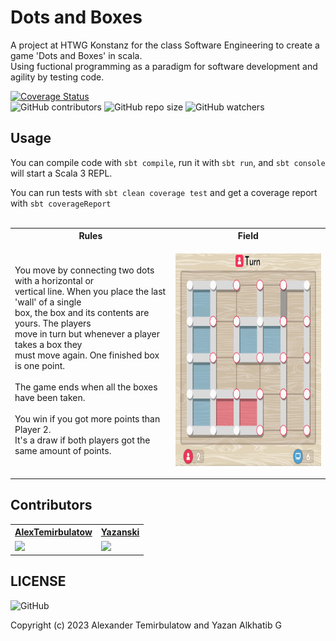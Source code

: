 # Dots and Boxes

A project at HTWG Konstanz for the class Software Engineering to create a game 'Dots and Boxes' in scala. <br>
Using fuctional programming as a paradigm for software development and agility by testing code.


[![Coverage Status](https://coveralls.io/repos/github/AlexTemirbulatow/de.htwg.se.DotsAndBoxes/badge.svg?branch=main)](https://coveralls.io/github/AlexTemirbulatow/de.htwg.se.DotsAndBoxes?branch=main)
<br>
<img alt="GitHub contributors" src="https://img.shields.io/github/contributors/AlexTemirbulatow/de.htwg.se.DotsAndBoxes"> <img alt="GitHub repo size" src="https://img.shields.io/github/repo-size/AlexTemirbulatow/de.htwg.se.DotsAndBoxes"> <img alt="GitHub watchers" src="https://img.shields.io/github/watchers/AlexTemirbulatow/de.htwg.se.DotsAndBoxes?style=social">

## Usage
You can compile code with `sbt compile`, run it with `sbt run`, and `sbt console` will start a Scala 3 REPL.

You can run tests with `sbt clean coverage test` and get a coverage report with `sbt coverageReport` 
<br><br>

<table>
    <tr><th>Rules</th><th>Field</th></tr>
    <tr><td>You move by connecting two dots with a horizontal or <br>
            vertical line. When you place the last 'wall' of a single <br>
            box, the box and its contents are yours. The players <br>
            move in turn but whenever a player takes a box they <br>
            must move again. One finished box is one point. 
            <br><br>
            The game ends when all the boxes have been taken.
            <br><br>
            You win if you got more points than Player 2. <br>
            It's a draw if both players got the same amount of points.
    </td><td><p align="center">
             <img src="https://github.com/AlexTemirbulatow/de.htwg.se.DotsAndBoxes/blob/main/dotsandboexs.png" width="390" height="340"></a></td></tr>
</table>

## Contributors
<table>
    <tr><th><a href="https://github.com/AlexTemirbulatow">AlexTemirbulatow</a></th><th><a href="https://github.com/Yazanski">Yazanski</a></th></tr>
    <tr><td><a href="https://git.io/streak-stats"><img src="https://streak-stats.demolab.com?user=AlexTemirbulatow&theme=dark"/></a></td><td><a href="https://git.io/streak-stats"><img src="https://streak-stats.demolab.com?user=Yazanski&theme=dark"/></a></td></tr>
</table>






## LICENSE
<img alt="GitHub" src="https://img.shields.io/github/license/AlexTemirbulatow/de.htwg.se.dotsandboxes">

Copyright (c) 2023 Alexander Temirbulatow and Yazan Alkhatib G

